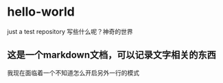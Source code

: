 # hello-world
just a test repository 
写些什么呢？神奇的世界

## 这是一个markdown文档，可以记录文字相关的东西 
我现在面临着一个不知道怎么开启另外一行的模式  


